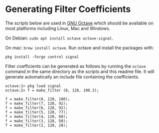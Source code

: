# Generating Filter Coefficients

The scripts below are used in [GNU Octave][GNU Octave] which should be available
on most platforms including Linux, Mac and Windows.

On Debian: `sudo apt install octave octave-signal`.

On mac: `brew install octave`.
Run octave and install the packages with:
```
pkg install -forge control signal
```

Filter coefficients can be generated as follows by running the `octave` command
in the same directory as the scripts and this readme file. It will generate automatically 
an include file containing the coefficients.

```
octave:1> pkg load signal
octave:2> f = make_filter (8, 128, 100.3);

f = make_filter(8, 128, 100);
f = make_filter(7, 128, 92);
f = make_filter(6, 128, 92);
f = make_filter(5, 128, 77);
f = make_filter(4, 128, 60);
f = make_filter(3, 128, 50);
f = make_filter(2, 128, 28);
```


[GNU Octave]: https://www.gnu.org/software/octave/